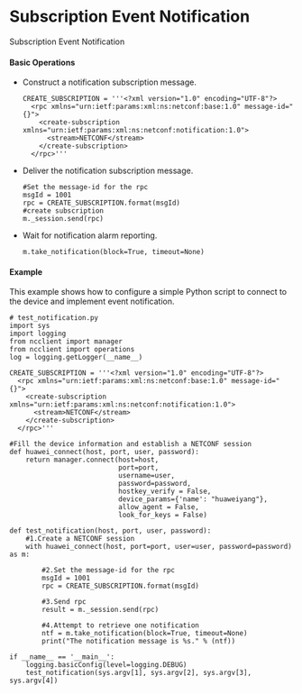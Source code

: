 Subscription Event Notification
===============================

Subscription Event Notification

#### Basic Operations

* Construct a notification subscription message.
  ```
  CREATE_SUBSCRIPTION = '''<?xml version="1.0" encoding="UTF-8"?>
    <rpc xmlns="urn:ietf:params:xml:ns:netconf:base:1.0" message-id="{}">
      <create-subscription xmlns="urn:ietf:params:xml:ns:netconf:notification:1.0">
        <stream>NETCONF</stream>
      </create-subscription>
    </rpc>'''
  ```

* Deliver the notification subscription message.
  ```
  #Set the message-id for the rpc
  msgId = 1001
  rpc = CREATE_SUBSCRIPTION.format(msgId)
  #create subscription
  m._session.send(rpc)
  ```

* Wait for notification alarm reporting.
  ```
  m.take_notification(block=True, timeout=None)
  ```

#### Example

This example shows how to configure a simple Python script to connect to the device and implement event notification.
```
# test_notification.py
import sys
import logging
from ncclient import manager
from ncclient import operations
log = logging.getLogger(__name__) 

CREATE_SUBSCRIPTION = '''<?xml version="1.0" encoding="UTF-8"?>
  <rpc xmlns="urn:ietf:params:xml:ns:netconf:base:1.0" message-id="{}">
    <create-subscription xmlns="urn:ietf:params:xml:ns:netconf:notification:1.0">
      <stream>NETCONF</stream>
    </create-subscription>
  </rpc>'''

#Fill the device information and establish a NETCONF session
def huawei_connect(host, port, user, password):
    return manager.connect(host=host,
                           port=port,
                           username=user,
                           password=password,
                           hostkey_verify = False,
                           device_params={'name': "huaweiyang"},
                           allow_agent = False,
                           look_for_keys = False)

def test_notification(host, port, user, password):
    #1.Create a NETCONF session
    with huawei_connect(host, port=port, user=user, password=password) as m:

        #2.Set the message-id for the rpc
        msgId = 1001
        rpc = CREATE_SUBSCRIPTION.format(msgId)

        #3.Send rpc
        result = m._session.send(rpc)
        
        #4.Attempt to retrieve one notification
        ntf = m.take_notification(block=True, timeout=None) 
        print("The notification message is %s." % (ntf))

if __name__ == '__main__':
    logging.basicConfig(level=logging.DEBUG)
    test_notification(sys.argv[1], sys.argv[2], sys.argv[3], sys.argv[4])
```